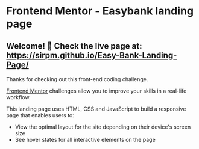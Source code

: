 # Frontend Mentor - Easybank landing page

## Welcome! 👋 Check the live page at: https://sirpm.github.io/Easy-Bank-Landing-Page/

Thanks for checking out this front-end coding challenge.

[Frontend Mentor](https://www.frontendmentor.io) challenges allow you to improve your skills in a real-life workflow.

This landing page uses HTML, CSS and JavaScript to build a responsive page that enables users to:

- View the optimal layout for the site depending on their device's screen size
- See hover states for all interactive elements on the page
